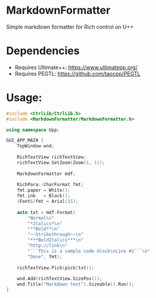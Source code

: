 # MarkdownFormatter
Simple markdown formatter for Rich control on U++

# Dependencies
* Requires Ultimate++: https://www.ultimatepp.org/
* Requires PEGTL: https://github.com/taocpp/PEGTL

# Usage:
```C++
#include <CtrlLib/CtrlLib.h>
#include <MarkdownFormatter/MarkdownFormatter.h>

using namespace Upp;

GUI_APP_MAIN {
    TopWindow wnd;
    
    RichTextView richTextView;
    richTextView.SetZoom(Zoom(1, 1));
    
    MarkdownFormatter mdf;
    
    RichPara::CharFormat fmt;
    fmt.paper = White();
    fmt.ink   = Black();
    (Font&)fmt = Arial(15);
    
    auto txt = mdf.Format(
        "Normal\n"
        "*Italics*\n"
        "**Bold**\n"
        "~~Strikethrough~~\n"
        "***BoldItalics***\n"
        "http://link\n"
        "```This is a sample code block\nLine #2```\n"
        "Done", fmt);
    
    richTextView.Pick(pick(txt));
    
    wnd.Add(richTextView.SizePos());
    wnd.Title("Markdown test").Sizeable().Run();
}


```
